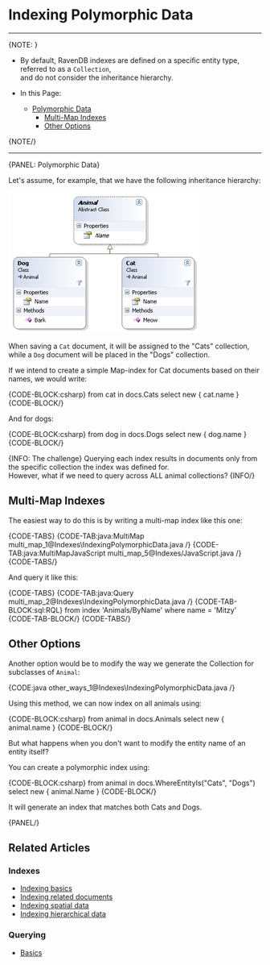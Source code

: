 # Indexing Polymorphic Data

---
{NOTE: }

* By default, RavenDB indexes are defined on a specific entity type, referred to as a `Collection`,  
  and do not consider the inheritance hierarchy.

* In this Page:  
   * [Polymorphic Data](../indexes/indexing-polymorphic-data#polymorphic-data)  
      * [Multi-Map Indexes](../indexes/indexing-polymorphic-data#multi-map-indexes)  
      * [Other Options](../indexes/indexing-polymorphic-data#other-options)  

{NOTE/}

---

{PANEL: Polymorphic Data}

Let's assume, for example, that we have the following inheritance hierarchy:

![Figure 1: Polymorphic indexes](images/polymorphic_indexes_faq.png)

When saving a `Cat` document, it will be assigned to the "Cats" collection,  
while a `Dog` document will be placed in the "Dogs" collection.

If we intend to create a simple Map-index for Cat documents based on their names, we would write:

{CODE-BLOCK:csharp}
from cat in docs.Cats
select new { cat.name }
{CODE-BLOCK/}

And for dogs:

{CODE-BLOCK:csharp}
from dog in docs.Dogs
select new { dog.name }
{CODE-BLOCK/}

{INFO: The challenge}
Querying each index results in documents only from the specific collection the index was defined for.  
However, what if we need to query across ALL animal collections?
{INFO/}

## Multi-Map Indexes

The easiest way to do this is by writing a multi-map index like this one:

{CODE-TABS}
{CODE-TAB:java:MultiMap multi_map_1@Indexes\IndexingPolymorphicData.java /}
{CODE-TAB:java:MultiMapJavaScript multi_map_5@Indexes/JavaScript.java /}
{CODE-TABS/}

And query it like this:

{CODE-TABS}
{CODE-TAB:java:Query multi_map_2@Indexes\IndexingPolymorphicData.java /}
{CODE-TAB-BLOCK:sql:RQL}
from index 'Animals/ByName'
where name = 'Mitzy'
{CODE-TAB-BLOCK/}
{CODE-TABS/}

## Other Options

Another option would be to modify the way we generate the Collection for subclasses of `Animal`:

{CODE:java other_ways_1@Indexes\IndexingPolymorphicData.java /}

Using this method, we can now index on all animals using:

{CODE-BLOCK:csharp}
from animal in docs.Animals
select new { animal.name }
{CODE-BLOCK/}

But what happens when you don't want to modify the entity name of an entity itself?

You can create a polymorphic index using:

{CODE-BLOCK:csharp}
from animal in docs.WhereEntityIs("Cats", "Dogs")
select new { animal.Name }
{CODE-BLOCK/}

It will generate an index that matches both Cats and Dogs.

{PANEL/}

## Related Articles

### Indexes

- [Indexing basics](../indexes/indexing-basics)
- [Indexing related documents](../indexes/indexing-related-documents)
- [Indexing spatial data](../indexes/indexing-spatial-data)
- [Indexing hierarchical data](../indexes/indexing-hierarchical-data)

### Querying

- [Basics](../indexes/querying/query-index)
